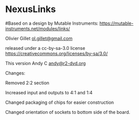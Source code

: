 # NexusLinks
#Based on a design by Mutable Instruments: https://mutable-instruments.net/modules/links/

Olivier Gillet ol.gillet@gmail.com

released under a cc-by-sa-3.0 license https://creativecommons.org/licenses/by-sa/3.0/

This version Andy C andy@r2-dvd.org

Changes:

  Removed 2:2 section
  
  Increased input and outputs to 4:1 and 1:4
  
  Changed packaging of chips for easier construction
  
  Changed orientation of sockets to bottom side of the board.
